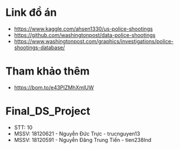 # Link đồ án
- https://www.kaggle.com/ahsen1330/us-police-shootings
- https://github.com/washingtonpost/data-police-shootings
- https://www.washingtonpost.com/graphics/investigations/police-shootings-database/

# Tham khảo thêm
- https://bom.to/e43PlZMhXmlUW


# Final_DS_Project
- STT: 10
- MSSV: 18120621 - Nguyễn Đức Trực - trucnguyen13
- MSSV: 18120591 - Nguyễn Đăng Trung Tiến - tien238lnd

